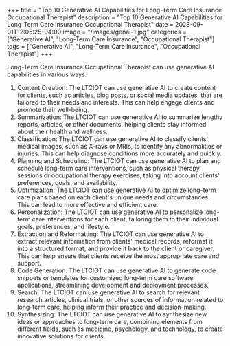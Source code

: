 +++
title = "Top 10 Generative AI Capabilities for Long-Term Care Insurance Occupational Therapist"
description = "Top 10 Generative AI Capabilities for Long-Term Care Insurance Occupational Therapist"
date = 2023-09-01T12:05:25-04:00
image = "/images/genai-1.jpg"
categories = ["Generative AI", "Long-Term Care Insurance", "Occupational Therapist"]
tags = ["Generative AI", "Long-Term Care Insurance", "Occupational Therapist"]
+++

Long-Term Care Insurance Occupational Therapist can use generative AI capabilities in various ways:

1. Content Creation: The LTCIOT can use generative AI to create content for clients, such as articles, blog posts, or social media updates, that are tailored to their needs and interests. This can help engage clients and promote their well-being.
2. Summarization: The LTCIOT can use generative AI to summarize lengthy reports, articles, or other documents, helping clients stay informed about their health and wellness.
3. Classification: The LTCIOT can use generative AI to classify clients' medical images, such as X-rays or MRIs, to identify any abnormalities or injuries. This can help diagnose conditions more accurately and quickly.
4. Planning and Scheduling: The LTCIOT can use generative AI to plan and schedule long-term care interventions, such as physical therapy sessions or occupational therapy exercises, taking into account clients' preferences, goals, and availability.
5. Optimization: The LTCIOT can use generative AI to optimize long-term care plans based on each client's unique needs and circumstances. This can lead to more effective and efficient care.
6. Personalization: The LTCIOT can use generative AI to personalize long-term care interventions for each client, tailoring them to their individual goals, preferences, and lifestyle.
7. Extraction and Reformatting: The LTCIOT can use generative AI to extract relevant information from clients' medical records, reformat it into a structured format, and provide it back to the client or caregiver. This can help ensure that clients receive the most appropriate care and support.
8. Code Generation: The LTCIOT can use generative AI to generate code snippets or templates for customized long-term care software applications, streamlining development and deployment processes.
9. Search: The LTCIOT can use generative AI to search for relevant research articles, clinical trials, or other sources of information related to long-term care, helping inform their practice and decision-making.
10. Synthesizing: The LTCIOT can use generative AI to synthesize new ideas or approaches to long-term care, combining elements from different fields, such as medicine, psychology, and technology, to create innovative solutions for clients.
